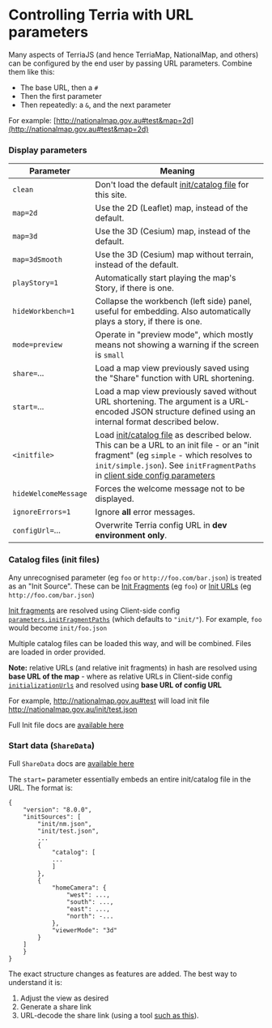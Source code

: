 # Controlling Terria with URL parameters

Many aspects of TerriaJS (and hence TerriaMap, NationalMap, and others) can be configured by the end user by passing URL parameters. Combine them like this:

- The base URL, then a `#`
- Then the first parameter
- Then repeatedly: a `&`, and the next parameter

For example: [http://nationalmap.gov.au#test&map=2d](http://nationalmap.gov.au#test&map=2d)

### Display parameters

| Parameter            | Meaning                                                                                                                                                                                                                                                                                                          |
| -------------------- | ---------------------------------------------------------------------------------------------------------------------------------------------------------------------------------------------------------------------------------------------------------------------------------------------------------------- |
| `clean`              | Don't load the default [init/catalog file](../customizing/initialization-files.md) for this site.                                                                                                                                                                                                                |
| `map=2d`             | Use the 2D (Leaflet) map, instead of the default.                                                                                                                                                                                                                                                                |
| `map=3d`             | Use the 3D (Cesium) map, instead of the default.                                                                                                                                                                                                                                                                 |
| `map=3dSmooth`       | Use the 3D (Cesium) map without terrain, instead of the default.                                                                                                                                                                                                                                                 |
| `playStory=1`        | Automatically start playing the map's Story, if there is one.                                                                                                                                                                                                                                                    |
| `hideWorkbench=1`    | Collapse the workbench (left side) panel, useful for embedding. Also automatically plays a story, if there is one.                                                                                                                                                                                               |
| `mode=preview`       | Operate in "preview mode", which mostly means not showing a warning if the screen is `small`                                                                                                                                                                                                                     |
| `share=`...          | Load a map view previously saved using the "Share" function with URL shortening.                                                                                                                                                                                                                                 |
| `start=`...          | Load a map view previously saved without URL shortening. The argument is a URL-encoded JSON structure defined using an internal format described below.                                                                                                                                                          |
| `<initfile>`         | Load [init/catalog file](../customizing/initialization-files.md) as described below. This can be a URL to an init file - or an "init fragment" (eg `simple` - which resolves to `init/simple.json`). See `initFragmentPaths` in [client side config parameters](../customizing/client-side-config.md#parameters) |
| `hideWelcomeMessage` | Forces the welcome message not to be displayed.                                                                                                                                                                                                                                                                  |
| `ignoreErrors=1`     | Ignore **all** error messages.                                                                                                                                                                                                                                                                                   |
| `configUrl=`...      | Overwrite Terria config URL in **dev environment only**.                                                                                                                                                                                                                                                         |

### Catalog files (init files)

Any unrecognised parameter (eg `foo` or `http://foo.com/bar.json`) is treated as an "Init Source".
These can be [Init Fragments](../customizing/client-side-config.md#init-fragment) (eg `foo`) or [Init URLs](../customizing/client-side-config.md#init-url) (eg `http://foo.com/bar.json`)

[Init fragments](../customizing/client-side-config.md#init-fragment) are resolved using Client-side config [`parameters.initFragmentPaths`](../customizing/client-side-config.md#parameters) (which defaults to `"init/"`). For example, `foo` would become `init/foo.json`

Multiple catalog files can be loaded this way, and will be combined. Files are loaded in order provided.

**Note:** relative URLs (and relative init fragments) in hash are resolved using **base URL of the map** - where as relative URLs in Client-side config [`initializationUrls`](../customizing/client-side-config.md#intializationurls) and resolved using **base URL of config URL**

For example, http://nationalmap.gov.au#test will load init file http://nationalmap.gov.au/init/test.json

Full Init file docs are [available here](../customizing/initialization-files.md)

### Start data (`ShareData`)

Full `ShareData` docs are [available here](../customizing/initialization-files.md#sharedata)

The `start=` parameter essentially embeds an entire init/catalog file in the URL. The format is:

```
{
    "version": "8.0.0",
    "initSources": [
        "init/nm.json",
        "init/test.json",
        ...
        {
            "catalog": [
            ...
            ]
        },
        {
            "homeCamera": {
                "west": ...,
                "south": ...,
                "east": ...,
                "north": -...
            },
            "viewerMode": "3d"
        }
    ]
    }
}
```

The exact structure changes as features are added. The best way to understand it is:

1. Adjust the view as desired
2. Generate a share link
3. URL-decode the share link (using a tool [such as this](http://www.url-encode-decode.com/)).
